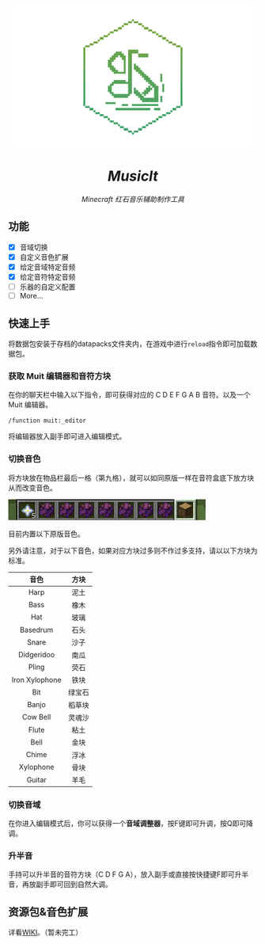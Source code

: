 <p align="center"> <img src="./img/banner.png"> </p>

<div align="center">

# _MusicIt_

<!-- prettier-ignore-start -->
<!-- markdownlint-disable-next-line MD036 -->

_Minecraft 红石音乐辅助制作工具_

<!-- prettier-ignore-end -->

</div>


## 功能
- [x] 音域切换
- [x] 自定义音色扩展
- [x] 给定音域特定音频
- [x] 给定音符特定音频
- [ ] 乐器的自定义配置
- [ ] More...

## 快速上手

将数据包安装于存档的datapacks文件夹内，在游戏中进行`reload`指令即可加载数据包。

### 获取 Muit 编辑器和音符方块

在你的聊天栏中输入以下指令，即可获得对应的 C D E F G A B 音符。以及一个 Muit 编辑器。
```mclang
/function muit:_editor
```
将编辑器放入副手即可进入编辑模式。

### 切换音色

将方块放在物品栏最后一格（第九格），就可以如同原版一样在音符盒底下放方块从而改变音色。

![](./img/img1.png)

目前内置以下原版音色。

另外请注意，对于以下音色，如果对应方块过多则不作过多支持，请以以下方块为标准。

| 音色 | 方块 |
|:------:|:------:|
| Harp | 泥土 |
| Bass | 橡木 |
| Hat | 玻璃 |
| Basedrum | 石头 |
| Snare | 沙子 |
| Didgeridoo | 南瓜 |
| Pling | 荧石 |
| Iron Xylophone | 铁块 |
| Bit | 绿宝石 |
| Banjo | 稻草块 |
| Cow Bell | 灵魂沙 |
| Flute | 粘土 |
| Bell | 金块 |
| Chime | 浮冰 |
| Xylophone | 骨块 |
| Guitar | 羊毛 |


### 切换音域

在你进入编辑模式后，你可以获得一个**音域调整器**，按F键即可升调，按Q即可降调。

### 升半音

手持可以升半音的音符方块（C D F G A），放入副手或直接按快捷键F即可升半音，再放副手即可回到自然大调。

## 资源包&音色扩展

详看[WIKI](https://github.com/Huanlan233/MusicIt/wiki)。（暂未完工）